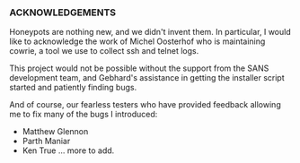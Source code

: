 ### ACKNOWLEDGEMENTS ###

Honeypots are nothing new, and we didn't invent them. In particular, I would like to 
acknowledge the work of Michel Oosterhof who is maintaining cowrie, a tool we use to
collect ssh and telnet logs.

This project would not be possible without the support from the SANS development team, and Gebhard's assistance in getting the installer script started and patiently finding bugs.

And of course, our fearless testers who have provided feedback allowing me to fix many of the
bugs I introduced:

* Matthew Glennon
* Parth Maniar
* Ken True
... more to add.